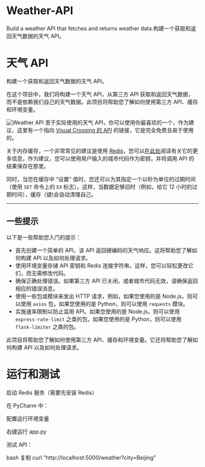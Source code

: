 # Weather-API
Build a weather API that fetches and returns weather data.构建一个获取和返回天气数据的天气 API。

# 天气 API

构建一个获取和返回天气数据的天气 API。


在这个项目中，我们将构建一个天气 API，从第三方 API 获取和返回天气数据，而不是依赖我们自己的天气数据。此项目将帮助您了解如何使用第三方 API、缓存和环境变量。

![Weather API](https://assets.roadmap.sh/guest/weather-api-f8i1q.png)
至于实际使用的天气 API，你可以使用你最喜欢的一个，作为建议，这里有一个指向 [Visual Crossing 的 API](https://www.visualcrossing.com/weather-api) 的链接，它是完全免费且易于使用的。

关于内存缓存，一个非常常见的建议是使用 [Redis](https://redis.io/)，您可以[在此处](https://redis.io/docs/latest/develop/clients/client-side-caching/)阅读有关它的更多信息，作为建议，您可以使用用户输入的城市代码作为密钥，并将调用 API 的结果保存在那里。

同时，当您在缓存中 “设置” 值时，您还可以为其指定一个以秒为单位的过期时间（使用 `SET` 命令上的 `EX` 标志）。这样，当数据足够旧时（例如，给它 12 小时的过期时间），缓存（键)会自动清理自己。

------

## 一些提示

以下是一些帮助您入门的提示：

- 首先创建一个简单的 API，该 API 返回硬编码的天气响应。这将帮助您了解如何构建 API 以及如何处理请求。
- 使用环境变量存储 API 密钥和 Redis 连接字符串。这样，您可以轻松更改它们，而无需修改代码。
- 确保正确处理错误。如果第三方 API 已关闭，或者城市代码无效，请确保返回相应的错误消息。
- 使用一些包或模块来发出 HTTP 请求，例如，如果您使用的是 Node.js，则可以使用 `axios` 包，如果您使用的是 Python，则可以使用 `requests` 模块。
- 实施速率限制以防止滥用 API。如果您使用的是 Node.js，则可以使用 `express-rate-limit` 之类的包，如果您使用的是 Python，则可以使用 `flask-limiter` 之类的包。

此项目将帮助您了解如何使用第三方 API、缓存和环境变量。它还将帮助您了解如何构建 API 以及如何处理请求。

# 运行和测试
启动 Redis 服务（需要先安装 Redis）

在 PyCharm 中：

配置运行环境变量

右键运行 app.py

测试 API：

bash
复制
curl "http://localhost:5000/weather?city=Beijing"
